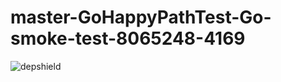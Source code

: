 # master-GoHappyPathTest-Go-smoke-test-8065248-4169

![depshield](https://dev1.dev.depshield.sonatype.org/badges/depshield-testing/master-GoHappyPathTest-Go-smoke-test-8065248-4169/depshield.svg)